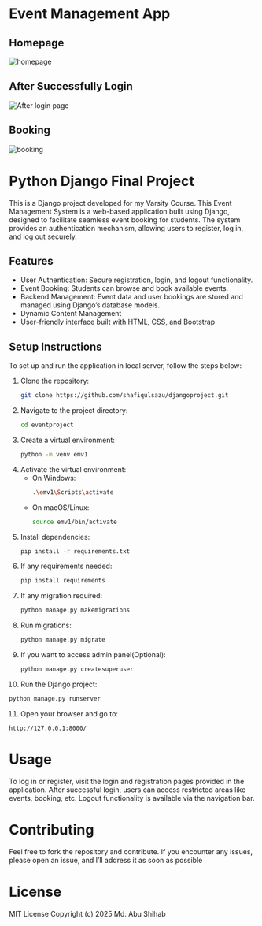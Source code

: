 # Event Management App

## Homepage 
![homepage](https://github.com/user-attachments/assets/59af9378-1855-40ee-819b-df4ef4e4163c)

## After Successfully Login
![After login page](https://github.com/user-attachments/assets/cd75558b-7a3c-4530-a50f-f0b211b7bc9f)

## Booking
![booking](https://github.com/user-attachments/assets/04c856f2-207a-48a4-a335-c3b1316a9823)




# Python Django Final Project

This is a Django project developed for my Varsity Course. This Event Management System is a web-based application built using Django, designed to facilitate seamless event booking for students. The system provides an authentication mechanism, allowing users to register, log in, and log out securely.

## Features

- User Authentication: Secure registration, login, and logout functionality.
- Event Booking: Students can browse and book available events.
- Backend Management: Event data and user bookings are stored and managed using Django’s database models.
- Dynamic Content Management
- User-friendly interface built with HTML, CSS, and Bootstrap
  


## Setup Instructions

To set up and run the application in local server, follow the steps below:

1. Clone the repository:
   ```sh
   git clone https://github.com/shafiqulsazu/djangoproject.git
   ```
2. Navigate to the project directory:
   ```sh
   cd eventproject
   ```
3. Create a virtual environment:
   ```sh
   python -m venv emv1
   ```
4. Activate the virtual environment:
   - On Windows:
     ```sh
     .\emv1\Scripts\activate
     ```
   - On macOS/Linux:
     ```sh
     source emv1/bin/activate
     ```
5. Install dependencies:
   ```sh
   pip install -r requirements.txt
   ```
6. If any requirements needed:
   ```sh
   pip install requirements
   ```
7. If any migration required:
   ```sh
   python manage.py makemigrations
   ```
8. Run migrations:
   ```sh
   python manage.py migrate
   ```
9. If you want to access admin panel(Optional):
   ```sh
   python manage.py createsuperuser
   ```
10. Run the Django project:
   ```sh
   python manage.py runserver
   ```
11. Open your browser and go to:
   ```
   http://127.0.0.1:8000/
   ```


# Usage
To log in or register, visit the login and registration pages provided in the application.
After successful login, users can access restricted areas like events, booking, etc.
Logout functionality is available via the navigation bar.
# Contributing
Feel free to fork the repository and contribute. If you encounter any issues, please open an issue, and I’ll address it as soon as possible

# License
MIT License
Copyright (c) 2025 Md. Abu Shihab
